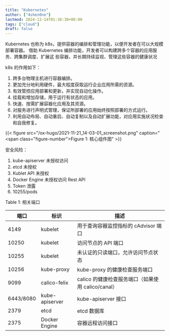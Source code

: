 ```yaml
---
title: "Kubernetes"
author: ["4shen0ne"]
lastmod: 2024-12-14T01:38:30+08:00
tags: ["cloud"]
draft: false
---
```


Kubernetes 也称为 k8s，提供容器的编排和管理功能，以便开发者在可以大规模部署容器。
借助 Kubernetes 编排功能，开发者可以构建跨多个容器的应用服务、跨集群调度、扩展这
些容器，并长期持续监视、管理这些容器的健康状况

k8s 的作用如下：

1.  跨多台物理主机进行容器编排。
2.  更加充分地利用硬件，最大程度获取运行企业应用所需的资源。
3.  有效管控应用部署和更新，并实现自动化操作。
4.  挂载和增加存储，用于运行有状态的应用。
5.  快速、按需扩展容器化应用及其资源。
6.  对服务进行声明式管理，保证所部署的应用始终按照部署的方式运行。
7.  利用自动布局、自动重启、自动复制以及自动扩展功能，对应用实施状况检查和自我修复。

{{< figure src="/ox-hugo/2021-11-21_14-03-01_screenshot.png" caption="<span class=\"figure-number\">Figure 1: </span>核心组件图" >}}

安全风险：

1.  kube-apiserver 未授权访问
2.  etcd 未授权
3.  Kublet API 未授权
4.  Docker Engine 未授权访问 Rest API
5.  Token 泄露
6.  10255/pods

<div class="table-caption">
  <span class="table-number">Table 1:</span>
  相关端口
</div>

| 端口      | 标识           | 描述                                |
|---------|--------------|-----------------------------------|
| 4149      | kubelet        | 用于查询容器监控指标的 cAdvisor 端口 |
| 10250     | kubelet        | 访问节点的 API 端口                 |
| 10255     | kubelet        | 未认证的只读端口，允许访问节点状态  |
| 10256     | kube-proxy     | kube-proxy 的健康检查服务端口       |
| 9099      | calico-felix   | calico 的健康检查服务端口（如果使用 calico/canal） |
| 6443/8080 | kube-apiserver | kube-apiserver 接口                 |
| 2379      | etcd           | etcd 数据库                         |
| 2375      | Docker Engine  | 容器远程访问接口                    |
